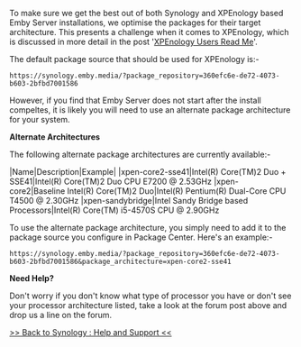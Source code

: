To make sure we get the best out of both Synology and XPEnology based Emby Server installations, we optimise the packages for their target architecture. This presents a challenge when it comes to XPEnology, which is discussed in more detail in the post '[XPEnology Users Read Me](https://emby.media/community/index.php?/topic/40411-xpenology-users-read-me/)'.

The default package source that should be used for XPEnology is:-

    https://synology.emby.media/?package_repository=360efc6e-de72-4073-b603-2bfbd7001586

However, if you find that Emby Server does not start after the install compeltes, it is likely you will need to use an alternate package architecture for your system.

__Alternate Architectures__

The following alternate package architectures are currently available:-

|Name|Description|Example|
|xpen-core2-sse41|Intel(R) Core(TM)2 Duo + SSE41|Intel(R) Core(TM)2 Duo CPU E7200  @ 2.53GHz
|xpen-core2|Baseline Intel(R) Core(TM)2 Duo|Intel(R) Pentium(R) Dual-Core CPU T4500 @ 2.30GHz
|xpen-sandybridge|Intel Sandy Bridge based Processors|Intel(R) Core(TM) i5-4570S CPU @ 2.90GHz

To use the alternate package architecture, you simply need to add it to the package source you configure in Package Center. Here's an example:-

    https://synology.emby.media/?package_repository=360efc6e-de72-4073-b603-2bfbd7001586&package_architecture=xpen-core2-sse41

__Need Help?__

Don't worry if you don't know what type of processor you have or don't see your processor architecture listed, take a look at the forum post above and drop us a line on the forum.

[>> Back to Synology : Help and Support <<](https://github.com/MediaBrowser/Wiki/wiki/Synology-:-Help-and-Support)